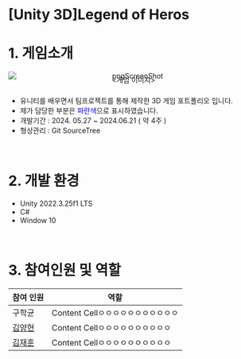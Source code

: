 # [Unity 3D]Legend of Heros
# 1. 게임소개
<div align="center">
    <img src="https://github.com/user-attachments/assets/f857304f-e751-4448-8d17-fedce98e2661" alt="pngScreenShot" style="display: block;">
    <span style="display: block; margin: 0; padding: 0; line-height: 0;"><게임 이미지></span>
    </div><br/>


* 유니티를 배우면서 팀프로젝트를 통해 제작한 3D 게임 포트폴리오 입니다.
* 제가 담당한 부분은 <span style="color:#0000FF">파란색</span>으로 표시하였습니다.
* 개발기간 : 2024. 05.27 ~ 2024.06.21 ( 약 4주 )
* 형상관리 : Git SourceTree
<br/>

# 2. 개발 환경
* Unity 2022.3.25f1 LTS
* C#
* Window 10
<br/>

# 3. 참여인원 및 역할

| 참여 인원 | 역할 |
| ------------ | -------------------------------- |
| 구학균 | Content Cellㅇㅇㅇㅇㅇㅇㅇㅇㅇㅇㅇ|
| [김양현](https://github.com/yangstar98) | Content Cellㅇㅇㅇㅇㅇㅇㅇㅇㅇㅇ|
| [김재훈](https://github.com/JaerHoon) | Content Cellㅇㅇㅇㅇㅇㅇㅇㅇㅇㅇ|

